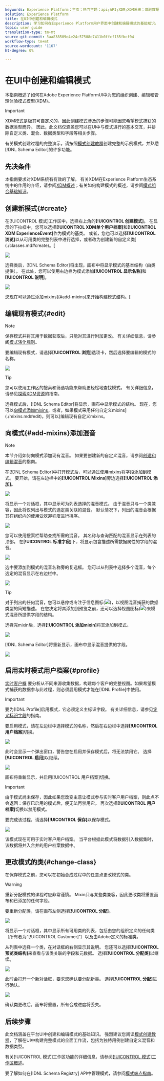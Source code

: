 ```yaml
---
keywords: Experience Platform；主页；热门主题；api;API;XDM;XDM系统；体验数据模型；数据模型；ui；工作区；模式;模式;
solution: Experience Platform
title: 在UI中创建和编辑模式
description: 学习如何在Experience Platform用户界面中创建和编辑模式的基础知识。
topic: user guide
translation-type: tm+mt
source-git-commit: 3aa838509e4e24c57508e7411b0ffcf135fbcf04
workflow-type: tm+mt
source-wordcount: '1167'
ht-degree: 0%

---
```



# 在UI中创建和编辑模式

本指南概述了如何在Adobe Experience PlatformUI中为您的组织创建、编辑和管理体验模式模型(XDM)。

>[!IMPORTANT]
>
>XDM模式是极其可自定义的，因此创建模式涉及的步骤可能因您希望模式捕获的数据类型而异。 因此，此文档仅涵盖您可以在UI中与模式进行的基本交互，并排除自定义类、混合、数据类型和字段等相关步骤。
>
>有关模式创建过程的完整演示，请按照[模式创建教程](../../tutorials/create-schema-ui.md)创建完整的示例模式，并熟悉[!DNL Schema Editor]的许多功能。

## 先决条件

本指南要求对XDM系统有有效的了解。 有关XDM在Experience Platform生态系统中的作用的介绍，请参阅[XDM概述](../../home.md)；有关如何构建模式的概述，请参阅[模式组合基础知识](../../schema/composition.md)。

## 创建新模式{#create}

在[!UICONTROL 模式]工作区中，选择右上角的&#x200B;**[!UICONTROL 创建模式]**。 在显示的下拉框中，您可以选择&#x200B;**[!UICONTROL XDM单个用户档案]**&#x200B;和&#x200B;**[!UICONTROL XDM ExperienceEvent]**&#x200B;作为模式的基类。 或者，您也可以选择&#x200B;**[!UICONTROL 浏览]**&#x200B;以从可用类的完整列表中进行选择，或者改为创建新的自定义类](./classes.md#create)。[

![](../../images/ui/resources/schemas/create-schema.png)

选择类后，[!DNL Schema Editor]将出现，画布中将显示模式的基本结构（由类提供）。 在此处，您可以使用右边栏为模式添加&#x200B;**[!UICONTROL 显示名称]**&#x200B;和&#x200B;**[!UICONTROL 说明]**。

![](../../images/ui/resources/schemas/schema-details.png)

您现在可以通过添加mixins](#add-mixins)来开始构建模式结构。[

## 编辑现有模式{#edit}

>[!NOTE]
>
>保存模式并将其用于数据获取后，只能对其进行附加更改。 有关详细信息，请参阅[模式演化规则](../../schema/composition.md#evolution)。

要编辑现有模式，请选择&#x200B;**[!UICONTROL 浏览]**&#x200B;选项卡，然后选择要编辑的模式的名称。

![](../../images/ui/resources/schemas/edit-schema.png)

>[!TIP]
>
>您可以使用工作区的搜索和筛选功能来帮助更轻松地查找模式。 有关详细信息，请参见[探索XDM资源](../explore.md)的指南。

选择模式后，[!DNL Schema Editor]将显示，画布中显示模式的结构。 现在，您可以[向模式添加mixins](#add-mixins)，或者，如果模式采用任何自定义mixins](./mixins.md#edit)，则可以[编辑现有自定义mixins。

## 向模式{#add-mixins}添加混音

>[!NOTE]
>
>本节介绍如何向模式添加现有混音。 如果要创建新的自定义混音，请参阅[创建和编辑混音](./mixins.md#create)的指南。

在[!DNL Schema Editor]中打开模式后，可以通过使用mixins将字段添加到模式。 要开始，请在左边栏中的&#x200B;**[!UICONTROL Mixins]**&#x200B;旁边选择&#x200B;**[!UICONTROL 添加]**。

![](../../images/ui/resources/schemas/add-mixin-button.png)

将显示一个对话框，其中显示可为列表选择的混音模式。 由于混音只与一个类兼容，因此将仅列出与模式的选定类关联的混音。 默认情况下，列出的混音会根据其在组织内的使用受欢迎程度进行排序。

![](../../images/ui/resources/schemas/mixin-popularity.png)

您可以使用搜索栏帮助查找所需的混音。 其名称与查询匹配的混音显示在列表的顶部。 在&#x200B;**[!UICONTROL 标准字段]**&#x200B;下，将显示包含描述所需数据属性的字段的混音。

![](../../images/ui/resources/schemas/mixin-search.png)

选中要添加到模式的混音名称旁的复选框。 您可以从列表中选择多个混音，每个选定的混音显示在右边栏中。

![](../../images/ui/resources/schemas/add-mixin.png)

>[!TIP]
>
>对于列出的任何混音，您可以悬停或专注于信息图标(![](../../images/ui/resources/schemas/info-icon.png))，以视图混音捕获的数据类型的简短描述。 在您决定将其添加到预览之前，还可以选择视图图标(![](../../images/ui/resources/schemas/preview-icon.png))来模式混音所提供字段的结构。

选择完mixin后，选择&#x200B;**[!UICONTROL 添加mixin]**&#x200B;将其添加到模式。

![](../../images/ui/resources/schemas/add-mixin-finish.png)

[!DNL Schema Editor]将重新显示，画布中显示混音提供的字段。

![](../../images/ui/resources/schemas/mixins-added.png)

## 启用实时模式用户档案{#profile}

[实时客户概](../../../profile/home.md) 要分析从不同来源收集数据，构建每个客户的完整视图。如果希望模式捕获的数据参与此过程，则必须启用模式才能在[!DNL Profile]中使用。

>[!IMPORTANT]
>
>要为[!DNL Profile]启用模式，它必须定义主标识字段。 有关详细信息，请参见[定义标识字段](../fields/identity.md)的指南。

要启用模式，请在左边栏中选择模式的名称，然后在右边栏中选择&#x200B;**[!UICONTROL 用户档案]**&#x200B;切换。

![](../../images/ui/resources/schemas/profile-toggle.png)

此时会显示一个弹出窗口，警告您在启用并保存模式后，将无法禁用它。 选择&#x200B;**[!UICONTROL 启用]**&#x200B;以继续。

![](../../images/ui/resources/schemas/profile-confirm.png)

画布将重新显示，并启用[!UICONTROL 用户档案]切换。

>[!IMPORTANT]
>
>由于模式尚未保存，因此如果您改变主意让模式参与实时客户用户档案，则此点不会返回：保存已启用的模式后，便无法再禁用它。 再次选择&#x200B;**[!UICONTROL 用户档案]**&#x200B;切换以禁用模式。

要完成该过程，请选择&#x200B;**[!UICONTROL 保存]**&#x200B;以保存模式。

![](../../images/ui/resources/schemas/profile-enabled.png)

该模式现在可用于实时客户用户档案。 当平台根据此模式将数据引入数据集时，该数据将并入合并的用户档案数据中。

## 更改模式的类{#change-class}

在保存模式之前，您可以在初始合成过程中的任意点更改模式的类。

>[!WARNING]
>
>重新分配模式的课程时应非常谨慎。 Mixin只与某些类兼容，因此更改类将重置画布和已添加的任何字段。

要重新分配类，请在画布左侧选择&#x200B;**[!UICONTROL 分配]**。

![](../../images/ui/resources/schemas/assign-class-button.png)

将显示一个对话框，其中显示所有可用类的列表，包括由您的组织定义的任何类（所有者为“[!UICONTROL Customer]”）以及由Adobe定义的标准类。

从列表中选择一个类，在对话框的右侧显示其说明。 您还可以选择&#x200B;**[!UICONTROL 预览类结构]**&#x200B;来查看与该类关联的字段和元数据。 选择&#x200B;**[!UICONTROL 分配类]**&#x200B;以继续。

![](../../images/ui/resources/schemas/assign-class.png)

此时会打开一个新对话框，要求您确认要分配新类。 选择&#x200B;**[!UICONTROL 分配]**&#x200B;进行确认。

![](../../images/ui/resources/schemas/assign-confirm.png)

确认类更改后，画布将重置，所有合成进度将丢失。

## 后续步骤

此文档涵盖在平台UI中创建和编辑模式的基础知识。 强烈建议您阅读[模式创建教程](../../tutorials/create-schema-ui.md)，了解在UI中构建完整模式的全面工作流，包括为独特用例创建自定义混音和数据类型。

有关[!UICONTROL 模式]工作区功能的详细信息，请参阅[[!UICONTROL 模式]工作区概述](../overview.md)。

要了解如何在[!DNL Schema Registry] API中管理模式，请参阅[模式端点指南](../../api/schemas.md)。